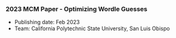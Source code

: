 ### 2023 MCM Paper - Optimizing Wordle Guesses

- Publishing date: Feb 2023
- Team: California Polytechnic State University, San Luis Obispo
